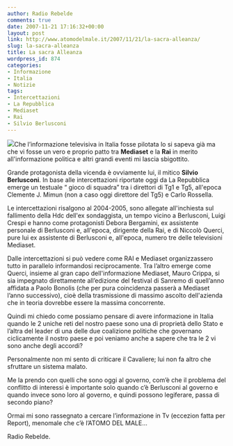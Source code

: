 ```yaml
---
author: Radio Rebelde
comments: true
date: 2007-11-21 17:16:32+00:00
layout: post
link: http://www.atomodelmale.it/2007/11/21/la-sacra-alleanza/
slug: la-sacra-alleanza
title: La sacra Alleanza
wordpress_id: 874
categories:
- Informazione
- Italia
- Notizie
tags:
- Intercettazioni
- La Repubblica
- Mediaset
- Rai
- Silvio Berlusconi
---
```


![](http://www.atomodelmale.it/wp-content/uploads/2008/10/logo-informazione.gif)Che l’informazione televisiva in Italia fosse pilotata lo si sapeva già ma che vi fosse un vero e proprio patto tra **Mediaset** e la **Rai** in merito all'informazione politica e altri grandi eventi mi lascia sbigottito.

Grande protagonista della vicenda è ovviamente lui, il mitico **Silvio Berlusconi**. In base alle intercettazioni riportate oggi da La Repubblica emerge un testuale “ gioco di squadra” tra i direttori di Tg1 e Tg5, all'epoca Clemente J. Mimun (non a caso oggi direttore del Tg5) e Carlo Rossella.

Le intercettazioni risalgono al 2004-2005, sono allegate all'inchiesta sul fallimento della Hdc dell'ex sondaggista, un tempo vicino a Berlusconi, Luigi Crespi e hanno come protagonisti Debora Bergamini, ex assistente personale di Berlusconi e, all'epoca, dirigente della Rai, e di Niccolò Querci, pure lui ex assistente di Berlusconi e, all'epoca, numero tre delle televisioni Mediaset.

<!-- more -->


Dalle intercettazioni si può vedere come RAI e Mediaset organizzassero tutto in parallelo informandosi reciprocamente. Tra l’altro emerge come Querci, insieme al gran capo dell'informazione Mediaset, Mauro Crippa, si sia impegnato direttamente all’edizione del festival di Sanremo di quell’anno affidata a Paolo Bonolis (che per pura coincidenza passerà a Mediaset l’anno successivo), cioè della trasmissione di massimo ascolto dell'azienda che in teoria dovrebbe essere la massima concorrente.

Quindi mi chiedo come possiamo pensare di avere informazione in Italia quando le 2 uniche reti del nostro paese sono una di proprietà dello Stato e l’altra del leader di una delle due coalizione politiche che governano ciclicamente il nostro paese e poi veniamo anche a sapere che tra le 2 vi sono anche degli accordi?

Personalmente non mi sento di criticare il Cavaliere; lui non fa altro che sfruttare un sistema malato.

Me la prendo con quelli che sono oggi al governo, com’è che il problema del conflitto di interessi è importante solo quando c’è Berlusconi al governo e quando invece sono loro al governo, e quindi possono legiferare, passa di secondo piano?

Ormai mi sono rassegnato a cercare l’informazione in Tv (eccezion fatta per Report), menomale che c’è l’ATOMO DEL MALE…

Radio Rebelde.
